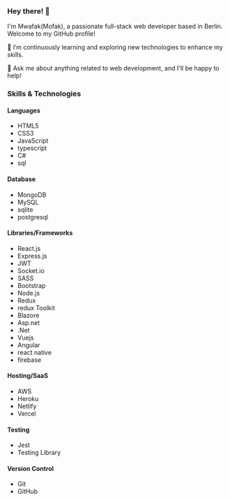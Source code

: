 ### Hey there! 👋

I'm Mwafak(Mofak), a passionate full-stack web developer based in Berlin. Welcome to my GitHub profile!

🌱 I’m continuously learning and exploring new technologies to enhance my skills.

💬 Ask me about anything related to web development, and I'll be happy to help!

### Skills & Technologies

#### Languages
- HTML5
- CSS3
- JavaScript
- typescript
- C#
- sql

#### Database
- MongoDB
- MySQL
- sqlite
- postgresql


#### Libraries/Frameworks
- React.js
- Express.js
- JWT
- Socket.io
- SASS
- Bootstrap
- Node.js
- Redux
- redux Toolkit
- Blazore
- Asp.net
- .Net
- Vuejs
- Angular
- react native
- firebase
  

#### Hosting/SaaS
- AWS
- Heroku
- Netlify
- Vercel

#### Testing
- Jest
- Testing Library

#### Version Control
- Git
- GitHub
